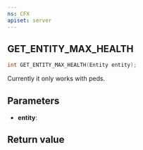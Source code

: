 ```yaml
---
ns: CFX
apiset: server
---
```

## GET_ENTITY_MAX_HEALTH

```c
int GET_ENTITY_MAX_HEALTH(Entity entity);
```

Currently it only works with peds.

## Parameters
* **entity**: 

## Return value
